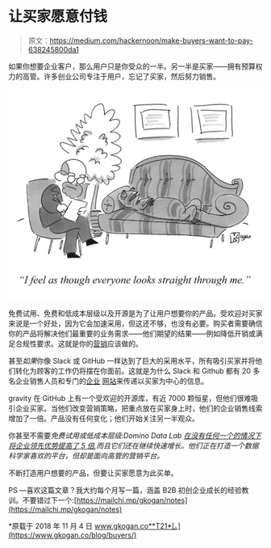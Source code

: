 # 让买家愿意付钱

> 原文：<https://medium.com/hackernoon/make-buyers-want-to-pay-638245800da1>

如果你想要企业客户，那么用户只是你受众的一半。另一半是买家——拥有预算权力的高管。许多创业公司专注于用户，忘记了买家，然后努力销售。

![](img/9d4fde46f95f5b8052b353c1df53adbc.png)

免费试用、免费和低成本层级以及开源是为了让用户想要你的产品。受欢迎对买家来说是一个好处，因为它会加速采用，但这还不够，也没有必要。购买者需要确信你的产品将解决他们最重要的业务需求——他们期望的结果——例如降低开销或满足合规性要求。这就是你的[营销](https://hackernoon.com/tagged/marketing)应该做的。

甚至*如果*你像 Slack 或 GitHub 一样达到了巨大的采用水平，所有吸引买家并将他们转化为顾客的工作仍将摆在你面前。这就是为什么 Slack 和 Github 都有 20 多名企业销售人员和专门的[企业](https://slack.com/enterprise) [网站](https://enterprise.github.com/home)来传递以买家为中心的信息。

gravity 在 GitHub 上有一个受欢迎的开源库，有近 7000 颗恒星，但他们很难吸引企业买家。当他们改变营销策略，把重点放在买家身上时，他们的企业销售线索增加了一倍。产品没有任何变化；他们开始关注另一半观众。

你甚至不需要*免费试用或低成本层级:Domino Data Lab [在没有任何一个的情况下将企业领先优势提高了 5 倍](https://www.gkogan.co/case-studies/domino-data-lab/),而且它们还在继续快速增长。他们正在打造一个数据科学家喜欢的平台，但却是面向高管的营销平台。*

不断打造用户想要的产品，但要让买家愿意为此买单。

PS —喜欢这篇文章？我大约每个月写一篇，涵盖 B2B 初创企业成长的经验教训。不要错过下一个:[https://mailchi.mp/gkogan/notes](https://mailchi.mp/gkogan/notes)

*原载于 2018 年 11 月 4 日 www.gkogan.co**T21*[。](https://www.gkogan.co/blog/buyers/)